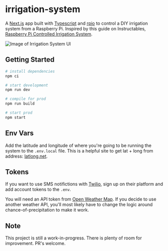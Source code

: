 # irrigation-system

A [Next.js](https://nextjs.org/) app built with [Typescript](https://www.typescriptlang.org/) and [rpio](https://www.npmjs.com/package/rpio) to control a DIY irrigation system from a Raspberry Pi. Inspired by this guide on Instructables, [Raspberry Pi Controlled Irrigation System](https://www.instructables.com/Raspberry-Pi-Controlled-Irrigation-System/).

![Image of Irrigation System UI](https://www.drewalth.com/static/irrigation-04-f7ddfd085c553771ae65d70cf6152cfc.png)

## Getting Started
 
```bash
# install dependencies
npm ci

# start development
npm run dev

# compile for prod
npm run build

# start prod 
npm start 
```

## Env Vars

Add the latitude and longitude of where you're going to be running the system to the `.env.local` file. This is a helpful site to get lat + long from address: [latlong.net](https://www.latlong.net/convert-address-to-lat-long.html).

## Tokens

If you want to use SMS notifictions with [Twilio](https://www.twilio.com/), sign up on their platform and add account tokens to the `.env`.

You will need an API token from [Open Weather Map](https://openweathermap.org/api). If you decide to use another weather API, you'll most likely have to change the logic around chance-of-precipitation to make it work.

## Note

This project is still a work-in-progress. There is plenty of room for improvement. PR's welcome.

